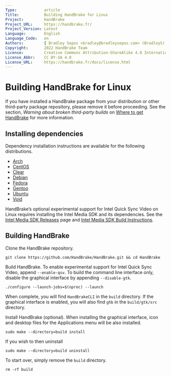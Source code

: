 ```yaml
---
Type:            article
Title:           Building HandBrake for Linux
Project:         HandBrake
Project_URL:     https://handbrake.fr/
Project_Version: Latest
Language:        English
Language_Code:   en
Authors:         [ Bradley Sepos <bradley@bradleysepos.com> (BradleyS) ]
Copyright:       2022 HandBrake Team
License:         Creative Commons Attribution-ShareAlike 4.0 International
License_Abbr:    CC BY-SA 4.0
License_URL:     https://handbrake.fr/docs/license.html
---
```


Building HandBrake for Linux
============================

If you have installed a HandBrake package from your distribution or other third-party package repository, please remove it before proceeding. See the section, *Warning about broken third-party builds* on [Where to get HandBrake](../get-handbrake/where-to-get-handbrake.html) for more information.

## Installing dependencies

Dependency installation instructions are available for the following distributions.

- [Arch](install-dependencies-arch.html)
- [CentOS](install-dependencies-centos.html)
- [Clear](install-dependencies-clear.html)
- [Debian](install-dependencies-debian.html)
- [Fedora](install-dependencies-fedora.html)
- [Gentoo](install-dependencies-gentoo.html)
- [Ubuntu](install-dependencies-ubuntu.html)
- [Void](install-dependencies-void.html)

HandBrake’s optional experimental support for Intel Quick Sync Video on Linux requires installing the Intel Media SDK and its dependencies. See the [Intel Media SDK Releases](https://github.com/Intel-Media-SDK/MediaSDK/releases) page and [Intel Media SDK Build Instructions](https://github.com/Intel-Media-SDK/MediaSDK#how-to-build).

## Building HandBrake

Clone the HandBrake repository.

    git clone https://github.com/HandBrake/HandBrake.git && cd HandBrake

Build HandBrake. To enable experimental support for Intel Quick Sync Video, append `--enable-qsv`. To build the command line interface only, disable the graphical interface by appending `--disable-gtk`.

    ./configure --launch-jobs=$(nproc) --launch

When complete, you will find `HandBrakeCLI` in the `build` directory. If the graphical interface is enabled, you will also find `ghb` in the `build/gtk/src` directory.

Install HandBrake (optional). When installing the graphical interface, icon and desktop files for the Applications menu will be also installed.

    sudo make --directory=build install
    
If you wish to then uninstall
    
    sudo make --directory=build uninstall

To start over, simply remove the `build` directory.

    rm -rf build
